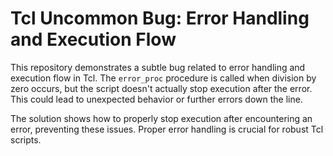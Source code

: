 # Tcl Uncommon Bug: Error Handling and Execution Flow

This repository demonstrates a subtle bug related to error handling and execution flow in Tcl.  The `error_proc` procedure is called when division by zero occurs, but the script doesn't actually stop execution after the error. This could lead to unexpected behavior or further errors down the line.

The solution shows how to properly stop execution after encountering an error, preventing these issues.  Proper error handling is crucial for robust Tcl scripts.